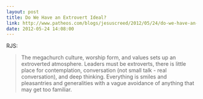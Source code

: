 ```yaml
---
layout: post
title: Do We Have an Extrovert Ideal?
link: http://www.patheos.com/blogs/jesuscreed/2012/05/24/do-we-have-an-extrovert-ideal-rjs/
date: 2012-05-24 14:08:00
---
```


RJS:
> The megachurch culture, worship form, and values sets up an
> extroverted atmosphere. Leaders must be extroverts, there is little
> place for contemplation, conversation (not small talk - real
> conversation), and deep thinking. Everything is smiles and
> pleasantries and generalities with a vague avoidance of anything that
> may get too familiar.

